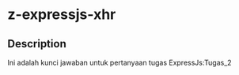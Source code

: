 # z-expressjs-xhr

## Description
Ini adalah kunci jawaban untuk pertanyaan tugas ExpressJs:Tugas_2
